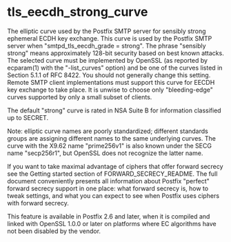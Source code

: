 # tls_eecdh_strong_curve 

 The elliptic curve used by the Postfix SMTP server for sensibly
strong
ephemeral ECDH key exchange. This curve is used by the Postfix SMTP
server when "smtpd_tls_eecdh_grade = strong". The phrase "sensibly
strong" means approximately 128-bit security based on best known
attacks. The selected curve must be implemented by OpenSSL (as
reported by ecparam(1) with the "-list_curves" option) and be one
of the curves listed in Section 5.1.1 of RFC 8422. You should not
generally change this setting.  Remote SMTP client implementations
must support this curve for EECDH key exchange to take place.  It
is unwise to choose only "bleeding-edge" curves supported by only a
small subset of clients.  

 The default "strong" curve is rated in NSA Suite
B for information classified up to SECRET.  

 Note: elliptic curve names are poorly standardized; different
standards groups are assigning different names to the same underlying
curves.  The curve with the X9.62 name "prime256v1" is also known
under the SECG name "secp256r1", but OpenSSL does not recognize the
latter name. 

 If you want to take maximal advantage of ciphers that offer forward secrecy see
the Getting
started section of FORWARD_SECRECY_README.  The
full document conveniently presents all information about Postfix
"perfect" forward secrecy support in one place: what forward secrecy
is, how to tweak settings, and what you can expect to see when
Postfix uses ciphers with forward secrecy.  

 This feature is available in Postfix 2.6 and later, when it is
compiled and linked with OpenSSL 1.0.0 or later on platforms where
EC algorithms have not been disabled by the vendor. 


